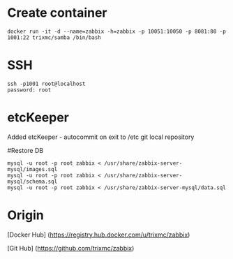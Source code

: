 # Create container
```
docker run -it -d --name=zabbix -h=zabbix -p 10051:10050 -p 8081:80 -p 1001:22 trixmc/samba /bin/bash
```

# SSH
```
ssh -p1001 root@localhost
password: root
```

# etcKeeper 
Added etcKeeper - autocommit on exit to /etc git local repository

#Restore DB
```
mysql -u root -p root zabbix < /usr/share/zabbix-server-mysql/images.sql
mysql -u root -p root zabbix < /usr/share/zabbix-server-mysql/schema.sql
mysql -u root -p root zabbix < /usr/share/zabbix-server-mysql/data.sql
```

# Origin
[Docker Hub] (https://registry.hub.docker.com/u/trixmc/zabbix)

[Git Hub] (https://github.com/trixmc/zabbix)
